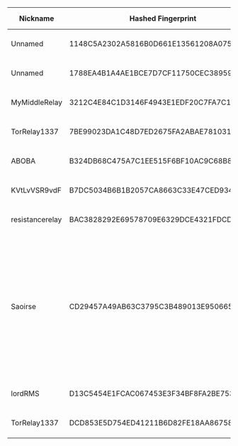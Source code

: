 | Nickname |  Hashed Fingerprint	| Or Addresses | Contact | Running | Flags | Last Seen | First Seen | Last Restarted | Advertised Bandwidth | Platform | Version | Version Status | Recommended Version | Verified hostnames | Exit policy |
|---|---|---|---|---|---|---|---|---|---|---|---|---|---|---|---|
|Unnamed | 1148C5A2302A5816B0D661E13561208A075947E5 | ["45.8.159.57:9001","[2a00:b700:2::31c]:9001"] | N/A | true | Running, V2Dir, Valid | 2025-10-25 11:00:00 | 2025-10-25 05:00:00 | 2025-10-25 04:29:51 | 58368 | Tor 0.4.8.16 on Linux | 0.4.8.16 | recommended | true | N/A | ["reject *:*"]|
|Unnamed | 1788EA4B1A4AE1BCE7D7CF11750CEC3895935D85 | ["88.99.227.80:443","[2a01:4f8:1c1a:1816::1]:443"] | N/A | true | Running, V2Dir, Valid | 2025-10-25 11:00:00 | 2025-10-25 09:00:00 | 2025-10-25 08:50:22 | 0 | Tor 0.4.8.10 on Linux | 0.4.8.10 | recommended | true | ["static.80.227.99.88.clients.your-server.de"] | ["reject *:*"]|
|MyMiddleRelay | 3212C4E84C1D3146F4943E1EDF20C7FA7C13A0D7 | ["173.242.129.136:9001"] | your@email.com | true | Running, V2Dir, Valid | 2025-10-25 11:00:00 | 2025-10-25 08:00:00 | 2025-10-25 07:05:26 | 0 | Tor 0.4.8.10 on Linux | 0.4.8.10 | recommended | true | ["173-242-129-136.pool.dsl.bbtel.com"] | ["reject *:*"]|
|TorRelay1337 | 7BE99023DA1C48D7ED2675FA2ABAE7810310FF74 | ["109.91.213.9:1337"] | tor@jakami.de | false | Running, V2Dir, Valid | 2025-10-25 06:00:00 | 2025-10-25 02:00:00 | 2025-10-25 05:23:21 | 0 | Tor 0.4.8.10 on Linux | 0.4.8.10 | recommended | true | N/A | ["reject *:*"]|
|ABOBA | B324DB68C475A7C1EE515F6BF10AC9C68B843C53 | ["102.215.228.219:443","[2a0c:b641:ce0::4ba1:3f59]:443"] | N/A | true | Running, V2Dir, Valid | 2025-10-25 11:00:00 | 2025-10-25 05:00:00 | 2025-10-25 08:28:15 | 0 | Tor 0.4.8.18 on Linux | 0.4.8.18 | recommended | true | N/A | ["reject *:*"]|
|KVtLvVSR9vdF | B7DC5034B6B1B2057CA8663C33E47CED9345281D | ["194.180.157.146:443"] | N/A | true | Running, Valid | 2025-10-25 11:00:00 | 2025-10-25 11:00:00 | 2025-10-25 10:09:46 | 0 | Tor 0.4.8.19 on Linux | 0.4.8.19 | recommended | true | N/A | ["reject *:*"]|
|resistancerelay | BAC3828292E69578709E6329DCE4321FDCDA9B69 | ["138.197.122.39:443"] | theresistance@tuta.com | true | Running, V2Dir, Valid | 2025-10-25 11:00:00 | 2025-10-25 04:00:00 | 2025-10-25 08:49:13 | 0 | Tor 0.4.8.14 on Linux | 0.4.8.14 | recommended | true | N/A | ["reject *:*"]|
|Saoirse | CD29457A49AB63C3795C3B489013E9506650D964 | ["216.144.230.176:9001","[2001:470:7:be::2]:9001"] | btc:bc1qka553rmue9fdgxnptsj8qcct0crvjk5vskuw8z | false | Exit, Running, V2Dir, Valid | 2025-10-25 04:00:00 | 2025-10-25 04:00:00 | 2025-10-25 03:27:51 | 0 | Tor 0.4.8.16 on Linux | 0.4.8.16 | recommended | true | N/A | ["reject 0.0.0.0/8:*","reject 169.254.0.0/16:*","reject 127.0.0.0/8:*","reject 192.168.0.0/16:*","reject 10.0.0.0/8:*","reject 172.16.0.0/12:*","reject 216.144.230.176:*","reject *:25","reject *:137-139","reject *:445","reject *:6881-6999","reject *:1214","reject *:4661-4662","reject *:4665","reject *:6346-6347","reject *:7000-8000","reject *:22","accept *:*"]|
|lordRMS | D13C5454E1FCAC067453E3F34BF8FA2BE753FC6A | ["172.237.151.54:9001","[2600:3c06::2000:e4ff:fe10:4bdd]:9001"] | Freedom Administrator <chudeatprvicomnet> | true | Running, V2Dir, Valid | 2025-10-25 11:00:00 | 2025-10-25 04:00:00 | 2025-10-25 03:59:34 | 0 | Tor 0.4.8.10 on Linux | 0.4.8.10 | recommended | true | ["172-237-151-54.ip.linodeusercontent.com"] | ["reject *:*"]|
|TorRelay1337 | DCD853E5D754ED41211B6D82FE18AA867585F81E | ["109.91.213.9:1337"] | tor@jakami.de | false | Running, V2Dir, Valid | 2025-10-25 01:00:00 | 2025-10-25 01:00:00 | 2025-10-25 00:37:42 | 0 | Tor 0.4.8.10 on Linux | 0.4.8.10 | recommended | true | ["ip-109-091-213-009.um37.pools.vodafone-ip.de"] | ["reject *:*"]|

